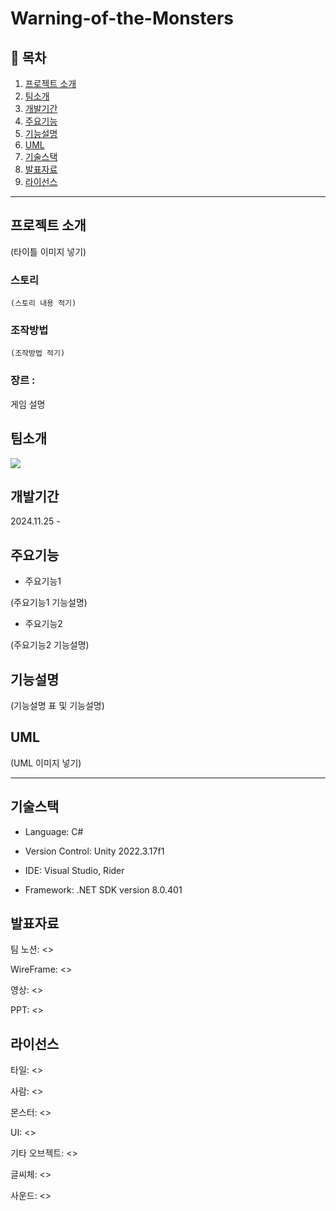 # Warning-of-the-Monsters

## 📖 목차
1. [프로젝트 소개](#프로젝트-소개)
2. [팀소개](#팀소개)
3. [개발기간](#개발기간)
4. [주요기능](#주요기능)
5. [기능설명](#기능설명)
6. [UML](#uml)
7. [기술스택](#기술스택)
8. [발표자료](#발표자료)
9. [라이선스](#라이선스)

---  
## 프로젝트 소개

(타이틀 이미지 넣기)

### 스토리

```
(스토리 내용 적기)
```
### 조작방법
```
(조작방법 적기)
```

### 장르 : 

게임 설명

## 팀소개
<a href="https://github.com/ESe0l/Warning-of-the-Monsters/graphs/contributors">
  <img src="https://contrib.rocks/image?repo=ESe0l/Warning-of-the-Monsters&refresh=true">
</a>

## 개발기간
2024.11.25 - 

## 주요기능

- 주요기능1


(주요기능1 기능설명)

- 주요기능2


(주요기능2 기능설명)

## 기능설명

(기능설명 표 및 기능설명)

## UML

(UML 이미지 넣기)


---
## 기술스택

- Language: C#


- Version Control: Unity 2022.3.17f1


- IDE: Visual Studio, Rider


- Framework: .NET SDK version 8.0.401

## 발표자료

팀 노션: <>


WireFrame: <>


영상: <>


PPT: <>


## 라이선스


타일: <>


사람: <>


몬스터: <>


UI: <>


기타 오브젝트: <>


글씨체: <>


사운드: <>
